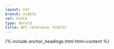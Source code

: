 ```yaml
---
layout: ref
branch: stable
ref: html5
type: defold
title: API reference (html5)
---
```

{% include anchor_headings.html html=content %}
